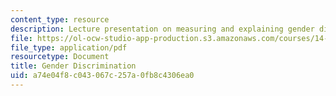 ```yaml
---
content_type: resource
description: Lecture presentation on measuring and explaining gender discrimination.
file: https://ol-ocw-studio-app-production.s3.amazonaws.com/courses/14-771-development-economics-microeconomic-issues-and-policy-models-fall-2008/a74e04f8c043067c257a0fb8c4306ea0_lec8.pdf
file_type: application/pdf
resourcetype: Document
title: Gender Discrimination
uid: a74e04f8-c043-067c-257a-0fb8c4306ea0
---
```

